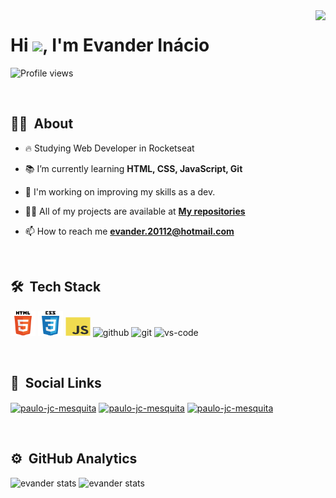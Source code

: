 
<img align="right" height="500em" src="https://raw.githubusercontent.com/gist/EvanderInacio/8a5b15e766fb582e839f94cc036b3256/raw/db42146deb6aadf433645480485cc143b1f764f7/githubCard.svg"/>
<h1 align="left">Hi <img src="https://raw.githubusercontent.com/kaueMarques/kaueMarques/master/hi.gif" width="30px">, I'm Evander Inácio</h1>

<p align="left"> <img src="https://komarev.com/ghpvc/?username=EvanderInacio&color=blue" alt="Profile views" /> </p>

<br>

## 🧑🏻 &nbsp;About
- 🔥 Studying Web Developer in Rocketseat
 
- 📚 I’m currently learning **HTML, CSS, JavaScript, Git**
 
- 🚀 I'm working on improving my skills as a dev.
 
- 👨‍💻 All of my projects are available at **[My repositories](https://github.com/EvanderInacio?tab=repositories)**

- 📫 How to reach me **evander.20112@hotmail.com**

<br>

## 🛠 &nbsp;Tech Stack

 <img src="https://raw.githubusercontent.com/devicons/devicon/master/icons/html5/html5-original-wordmark.svg" alt="html5"  width="40" height="40"/> <img src="https://raw.githubusercontent.com/devicons/devicon/master/icons/css3/css3-original-wordmark.svg" alt="css3" width="40" height="40"/> </a>  <img src="https://raw.githubusercontent.com/devicons/devicon/master/icons/javascript/javascript-original.svg" alt="javascript" width="40" height="30"/> </a> <img src="https://raw.githubusercontent.com/EvanderInacio/EvanderInacio/26ff044a2fc4ca9f6153eba5547923f05e9faf6b/images/github.svg" alt="github" width="40" height="33"/> <img src="https://raw.githubusercontent.com/EvanderInacio/EvanderInacio/453eac6a7b80a0a180c970db4b51e3df466da88d/images/git.svg" alt="git" width="40" height="35"/> <img src="https://raw.githubusercontent.com/EvanderInacio/EvanderInacio/e25d715e6c3aeb692fb8b12dab7c7cd87b51b677/images/visual-studio-code.svg" alt="vs-code" width="40" height="35"/>
 
<br>

## 📱 &nbsp;Social Links

<a href="https://www.linkedin.com/in/evander-inacio" target="blank"><img align="center" src="https://raw.githubusercontent.com/rahuldkjain/github-profile-readme-generator/master/src/images/icons/Social/linked-in-alt.svg" alt="paulo-jc-mesquita" height="30" width="40" /></a>
<a href="https://twitter.com/Evander_Inacio" target="blank"><img align="center" src="https://raw.githubusercontent.com/EvanderInacio/EvanderInacio/55c6d0de3bb755efff5dd199a52d7e63fbe9f963/images/twitter.svg" alt="paulo-jc-mesquita" height="37" width="40" /></a>
<a href="https://www.facebook.com/evandder.lopes" target="blank"><img align="center" src="https://raw.githubusercontent.com/EvanderInacio/EvanderInacio/55c6d0de3bb755efff5dd199a52d7e63fbe9f963/images/facebook.svg" alt="paulo-jc-mesquita" height="40" width="40" /></a>

<br>

## ⚙️ &nbsp;GitHub Analytics

<img width="530em" src="https://github-readme-stats.vercel.app/api?username=EvanderInacio&show_icons=true=anuraghazra&show_icons=true&theme=algolia" alt="evander stats"/> <img width="530em" src="https://github-readme-stats.vercel.app/api/top-langs/?username=EvanderInacio&layout=compact&theme=algolia" alt="evander stats"/>





<!--
**EvanderInacio/EvanderInacio** is a ✨ _special_ ✨ repository because its `README.md` (this file) appears on your GitHub profile.

Here are some ideas to get you started:

- 🔭 I’m currently working on ...
- 🌱 I’m currently learning ...
- 👯 I’m looking to collaborate on ...
- 🤔 I’m looking for help with ...
- 💬 Ask me about ...
- 📫 How to reach me: ...
- 😄 Pronouns: ...
- ⚡ Fun fact: ...
-->
